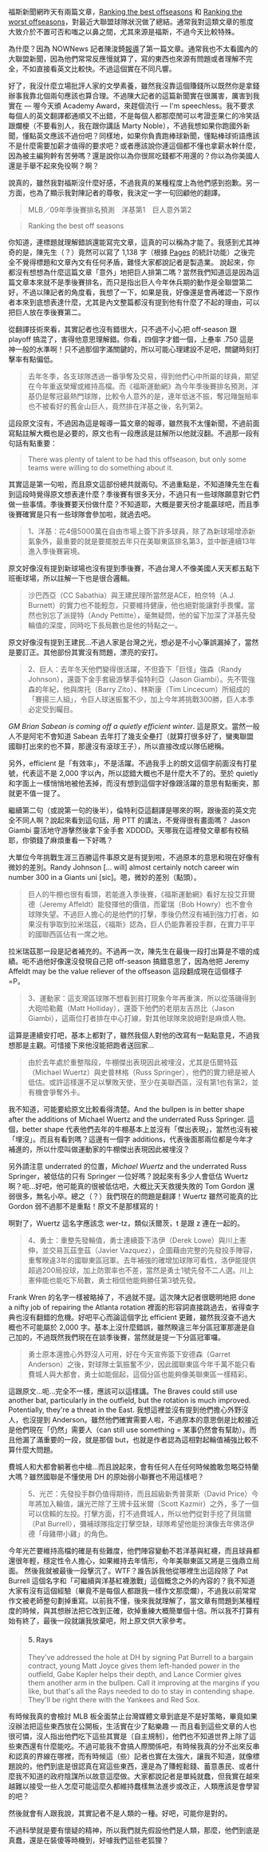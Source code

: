 福斯新聞網昨天有兩篇文章，[Ranking the best offseasons](http://msn.foxsports.com/mlb/pgStory?contentId=9204848#sport=MLB&photo=9202668) 和 [Ranking the worst offseasons](http://msn.foxsports.com/mlb/pgStory?contentId=9225080)，對最近大聯盟球隊狀況做了總結。通常我對這類文章的態度大致介於不置可否和嗤之以鼻之間，尤其來源是福斯，不過今天比較特殊。

為什麼？因為 NOWNews 記者陳浚錡[報導](http://www.nownews.com/2009/02/23/341-2412489.htm)了第一篇文章。通常我也不太看國內的大聯盟新聞，因為他們常常反應慢就算了，寫的東西也來源有問題或者理解不完全，不如直接看英文比較快。不過這個實在不同凡響。

好了，我沒什麼立場批評人家的文學素養，雖然我沒靠這個賺錢所以既然你是拿錢辦事我靠北個兩句應該也算合理。不過陳大記者的這篇新聞實在很厲害，厲害到我實在 — 喔今天頒 Academy Award，來趕個流行 — I'm speechless。我不要求每個人的英文翻譯都通順又不出錯，不是每個人都那麼閒可以考證歪果仁的冷笑話跟爛梗（不要看別人，我在跟你講話 Marty Noble），不過我想如果你跑國外新聞，懂點英文應該不過份吧？同樣地，如果你負責跑棒球新聞，懂點棒球術語應該不是什麼需要加薪才值得的要求吧？或者應該說你連這個都不懂也拿薪水幹什麼，因為被主編狗幹有苦勞嗎？還是說你以為你很屌吃錢都不用還的？你以為你美國人還是手舉不起來免役啊？啊？

說真的，雖然我對福斯沒什麼好感，不過我真的某種程度上為他們感到抱歉。另一方面，也為了顯示我對陳記者的尊敬，我決定一字一句回顧他的翻譯。

> MLB／09年季後賽排名預測　洋基第1　巨人意外第2

> Ranking the best off seasons

你知道，連標題就理解錯誤還能寫完文章，這真的可以稱為才能了。我感到尤其神奇的是，陳先生（？）竟然可以寫了 1,138 字（根據 [Pages](http://www.apple.com/tw/iwork/pages/) 的統計功能）之後完全不覺得標題和文章內文有任何矛盾，難怪大家都說記者是製造業。
說起來，你都沒有想想為什麼這篇文章「意外」地把巨人排第二嗎？當然我們知道這是因為這篇文章本來就不是季後賽排名，而只是指出巨人今年休兵期的動作是全聯盟第二好，不過以陳記者的角度看，我想了一下，如果是我，好像還是會再確認一下原作者本來到底想表達什麼，尤其是內文整篇都沒有提到他有什麼了不起的理由，可以把巨人放在季後賽第二。

從翻譯技術來看，其實記者也沒有錯很大，只不過不小心把 off-season 跟 playoff 搞混了，害得他意思理解錯。你看，四個字才錯一個，上壘率 .750 這是神一般的水準啊！只不過那個字滿關鍵的，所以可能心理建設不足吧，關鍵時刻打擊率有點偏低。

> 去年冬季，各支球隊透過一番爭奪及交易，得到他們心中所屬的球員，期望在今年重返榮耀或維持高檔。而《福斯運動網》為今年季後賽排名預測，洋基仍是奪冠最熱門球隊，比較令人意外的是，連年低迷不振，奪冠賭盤賠率也不被看好的舊金山巨人，竟然排在洋基之後，名列第2。

這段原文沒有，不過因為這是報導一篇文章的報導，雖然我不太懂新聞，不過前面寫點註解大概也是必要的，原文也有一段應該是註解所以他就沒翻。不過那一段有句話有點重要：

> There was plenty of talent to be had this offseason, but only some teams were willing to do something about it.

其實這是第一句啦，而且原文這部份總共就兩句。不過重點是，不知道陳先生在看到這段時覺得原文想表達什麼？季後賽有很多天分，不過只有一些球隊願意對它們做一些事情。季後賽要天份做什麼？不知道耶，大概是要天份才能贏球吧，而且季後賽確實是只有一些球隊會參加啦，就過去吧。

> 1、洋基：花4億5000萬在自由市場上簽下許多球員，除了為新球場增添新氣象外，最重要的就是要擺脫去年只在美聯東區排名第3，並中斷連續13年進入季後賽窘境。

原文好像沒有提到新球場也沒有提到季後賽，不過台灣人不像美國人天天都五點下班衝球場，所以註解一下也是很合邏輯。

> 沙巴西亞（CC Sabathia）與王建民理所當然是ACE，柏奈特（A.J. Burnett）的實力也不能輕忽，只要維持健康，他也絕對能讓對手畏懼。當然也別忘了派提特（Andy Pettitte），毫無疑問，他的留下加深了洋基先發輪值的深度，同時吃下長局數也是他的特點之一。 

原文好像沒有提到王建民…不過人家是台灣之光，想必是不小心筆誤漏掉了，當然是要訂正。其他部份其實沒有問題，漂亮的安打。

> 2、巨人：去年冬天他們變得很活躍，不但簽下「巨怪」強森（Randy Johnson），還簽下金手套級游擊手倫特利亞（Jason Giambi）。先不管強森的年紀，他與席托（Barry Zito）、林斯康（Tim Lincecum）所組成的「賽揚三人組」，令巨人球迷振奮不少，加上今年將挑戰300勝，巨人本季必定受到矚目。

*GM Brian Sabean is coming off a quietly efficient winter*. 這是原文。當然一般人不是阿宅不會知道 Sabean 去年打了幾支全壘打（就算打很多好了，蠻夷聯盟國聯打出來的也不算，那邊沒有滾球王子），所以直接改成以隊伍總稱。

另外，efficient 是「有效率」，不是活躍。不過我手上的朗文這個字前面沒有打星號，代表這不是 2,000 字以內，所以認錯大概也不是什麼大不了的。至於 quietly 和字面上一樣悄悄地被他丟掉，而沒有想到這個字好像跟活躍的意思有點衝突，那就更不值一提了。

繼續第二句（或說第一句的後半），倫特利亞這翻譯是哪來的啊，跟後面的英文完全不同人啊？說起來看到這句話，用 PTT 的講法，不覺得很有畫面嗎？ Jason Giambi 靈活地守游擊然後拿下金手套 XDDDD。天哪我在這裡發文章都有校稿耶，你領錢了麻煩重看一下好嗎？

大單位今年挑戰生涯三百勝這件事原文是有提到啦，不過原本的意思和現在好像有微妙的差別。Randy Johnson [... will] almost certainly notch career win number 300 in a Giants uni [sic]。嗯，微妙的差別（點頭）。

> 巨人的牛棚也很有看頭，若能進入季後賽，《福斯運動網》看好左投艾菲爾德（Jeremy Affeldt）能發揮他的價值，而霍瑞（Bob Howry）也不會令球隊失望。不過巨人擔心的是他們的打擊，季後仍然沒有補到強力打者，如果沒有爭取到拉米瑞茲，《福斯》認為，巨人仍能靠著投手群，在實力平平的國聯西區佔有一席之地。

拉米瑞茲那一段是記者補充的。不過再一次，陳先生在最後一段打出算是不壞的成績。呃不過他好像還沒發現自己把 off-season 搞錯意思了，因為他把 Jeremy Affeldt may be the value reliever of the offseason 這段翻成現在這個樣子 =P。

> 3、運動家：這支灣區球隊不想看到貧打現象今年再重演，所以從落磯得到大砲哈勒戴（Matt Holliday），還簽下他們的老朋友吉昂比（Jason Giambi），這兩位打者排在中心打線，對其他球隊來說絕對是麻煩人物。

這算是連續安打吧，基本上都對了，雖然我個人對他的改寫有一點點意見，不過我想那是主觀。可惜接下來他沒能把跑者送回家…

> 由於去年處於重整階段，牛棚傑出表現因此被埋沒，尤其是伍爾特茲（Michael Wuertz）與史普林格（Russ Springer），他們的實力總是被人低估。或許這樣還不足以擊敗天使，至少在美聯西區，沒有第1也有第2，並有機會爭奪外卡。 

我不知道，可能要給原文比較看得清楚。And the bullpen is in better shape after the additions of Michael Wuertz and the underrated Russ Springer. 這個，better shape 代表他們去年的牛棚基本上並沒有「傑出表現」，當然也沒有被「埋沒」。而且有看到嗎？這邊有一個字 additions，代表後面那兩位都是今年才補進的，所以什麼叫做運動家的牛棚傑出表現因此被埋沒？

另外請注意 underrated 的位置，*Michael Wuertz* and the underrated Russ Springer，被低估的只有 Springer 一位好嗎？說起來有多少人會低估 Wuertz 啊？呃…好吧，他可能真的很被低估吧，大概比天天救援失敗的 Tom Gordon 還弱很多，無名小卒。總之（？）我們現在的問題是翻譯！Wuertz 雖然可能真的比 Gordon 弱不過那不是重點！原文不是那樣寫的！

啊對了，Wuertz 這名字應該念 wer-tz，類似沃爾茨，t 是跟 z 連在一起的。

> 4、勇士：重整先發輪值，勇士連續簽下洛伊（Derek Lowe）與川上憲伸，並交易瓦茲奎茲（Javier Vazquez），企圖藉由完整的先發投手陣容，重奪睽違3年的國聯東區冠軍。去年補強的確增加球隊可看性，洛伊能提供超過200局投球，加上防禦率也不差，當然是勇士1號先發不二人選。川上憲伸能也能吃下局數，勇士相信他能夠勝任第3號先發。 

Frank Wren 的名字一樣被略掉了，不過就不提。這次陳大記者很聰明地把 done a nifty job of repairing the Atlanta rotation 裡面的形容詞直接跳過去，省得查字典也沒有翻錯的危機。好吧平心而論這個字比 efficient 更難，雖然我沒查不過大概也不可能屬於 2,000 字。基本上沒什麼錯誤，雖然睽違三年分區冠軍那邊是自己加的，不過既然我們現在在談季後賽，當然就是提一下分區冠軍囉。

> 勇士原本還擔心外野沒人可用，好在今天宣佈簽下安德森（Garret Anderson）之後，對球隊士氣振奮不少，因此國聯東區今年千萬不能只看費城人與大都會，勇士如能倔起，這個分區也能夠像美聯東區一樣精彩。

這跟原文…呃…完全不一樣，應該可以這樣講。The Braves could still use another bat, particularly in the outfield, but the rotation is much improved. Potentially, they're a threat in the East. 我想這裡並沒有提到他們擔心外野沒人，也沒提到 Anderson。雖然他們確實需要人啦，不過原本的意思倒是比較接近是他們現在「仍然」需要人（can still use something = 某事仍然會有幫助）。而且他漏了滿重要的一段，就是那個 but，也就是作者認為這相對起輪值補強比較不算什麼大問題。

費城人和大都會躺著也中槍…而且說起來，會有任何人在任何時候膽敢忽略亞特蘭大嗎？雖然國聯是不懂使用 DH 的原始弱小聯賽也不用這樣吧？

> 5、光芒：先發投手群仍值得期待，而且超級新秀普萊斯（David Price）今年將加入輪值，讓光芒除了王牌卡茲米爾（Scott Kazmir）之外，多了一個可以信賴的左投。打擊方面，打不過費城人，所以他們從對手挖了貝瑞爾（Pat Burrell），彌補球隊指定打擊空缺，球隊希望他能扮演像去年佛洛伊德「母雞帶小雞」的角色。 

今年光芒要維持高檔的確是有些難度，他們陣容變動不若洋基與紅襪，而且球員都還很年輕，穩定性令人擔心，如果維持去年情形，今年美聯東區又將是三強鼎立局面。 然後我就被最後一段擊沉了。WTF？誰告訴我他從哪裡生出這段除了 Pat Burrell 這個名字和「可繼續與洋基紅襪激戰」這個概念之外的內容的？我不知道大家有沒有這個經驗（畢竟不是每個人都跟我一樣作文那麼爛），不過我以前常常作文被老師整句劃掉重寫。以前我不懂，後來我就理解了，當文章有問題到某種程度的時候，與其想辦法把它改到正確，砍掉重練大概簡單個十倍。所以我不打算有始有終了，最後一段就讓我放棄吧，附上原文供大家參考。

> #### 5. Rays
>
> They've addressed the hole at DH by signing Pat Burrell to a bargain contract, young Matt Joyce gives them left-handed power in the outfield, Gabe Kapler helps their depth, and Lance Cormier gives them another arm in the bullpen. Call it improving at the margins if you like, but that's all the Rays needed to do to stay in contending shape. They'll be right there with the Yankees and Red Sox.

有時候我真的會檢討 MLB 板全面禁止台灣媒體文章到底是不是好策略，畢竟如果沒辦法把這些東西放在公開板，生活實在少了點樂趣 — 而且看到這些文章的人也很可憐，沒人指出他們吃下這些其實是〔自主規制〕，他們也不知道世界上除了這些東西還有什麼能吃。不過可能我不會搞人際關係吧，有時候我真的分不出來反串和認真的界線在哪裡，而有時候這（些）記者也實在太強大，讓我不知道，就像標題說的，他們到底是很認真在寫這些東西，還是為了賺輕鬆錢、蓄意愚民、或者什麼我不知道的政府陰謀所以故意這麼做。大家都說記者是單純就蠢，但我實在越來越難以接受一些人怎麼可能這麼久都維持蠢樣無法進步或改正，人類應該是會學習的吧？

然後就會有人跟我說，其實記者不是人類的一種。好吧，可能你是對的。

不過科學就是要有懷疑的精神，所以我們就先假設他們是人類，那麼，他們到底是真蠢，還是在裝傻等時機到，好噱我們這些老狐狸？
